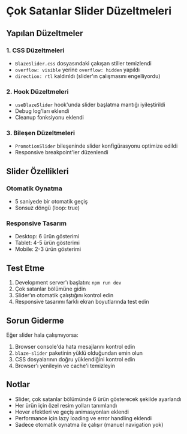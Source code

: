 # Çok Satanlar Slider Düzeltmeleri

## Yapılan Düzeltmeler

### 1. CSS Düzeltmeleri
- `BlazeSlider.css` dosyasındaki çakışan stiller temizlendi
- `overflow: visible` yerine `overflow: hidden` yapıldı
- `direction: rtl` kaldırıldı (slider'ın çalışmasını engelliyordu)

### 2. Hook Düzeltmeleri
- `useBlazeSlider` hook'unda slider başlatma mantığı iyileştirildi
- Debug log'ları eklendi
- Cleanup fonksiyonu eklendi

### 3. Bileşen Düzeltmeleri
- `PromotionSlider` bileşeninde slider konfigürasyonu optimize edildi
- Responsive breakpoint'ler düzenlendi

## Slider Özellikleri

### Otomatik Oynatma
- 5 saniyede bir otomatik geçiş
- Sonsuz döngü (loop: true)

### Responsive Tasarım
- Desktop: 6 ürün gösterimi
- Tablet: 4-5 ürün gösterimi  
- Mobile: 2-3 ürün gösterimi

## Test Etme

1. Development server'ı başlatın: `npm run dev`
2. Çok satanlar bölümüne gidin
3. Slider'ın otomatik çalıştığını kontrol edin
4. Responsive tasarımı farklı ekran boyutlarında test edin

## Sorun Giderme

Eğer slider hala çalışmıyorsa:

1. Browser console'da hata mesajlarını kontrol edin
2. `blaze-slider` paketinin yüklü olduğundan emin olun
3. CSS dosyalarının doğru yüklendiğini kontrol edin
4. Browser'ı yenileyin ve cache'i temizleyin

## Notlar

- Slider, çok satanlar bölümünde 6 ürün gösterecek şekilde ayarlandı
- Her ürün için özel resim yolları tanımlandı
- Hover efektleri ve geçiş animasyonları eklendi
- Performance için lazy loading ve error handling eklendi
- Sadece otomatik oynatma ile çalışır (manuel navigation yok)
